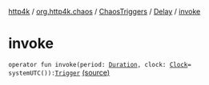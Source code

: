[http4k](../../../index.md) / [org.http4k.chaos](../../index.md) / [ChaosTriggers](../index.md) / [Delay](index.md) / [invoke](./invoke.md)

# invoke

`operator fun invoke(period: `[`Duration`](https://docs.oracle.com/javase/9/docs/api/java/time/Duration.html)`, clock: `[`Clock`](https://docs.oracle.com/javase/9/docs/api/java/time/Clock.html)` = systemUTC()): `[`Trigger`](../../-trigger.md) [(source)](https://github.com/http4k/http4k/blob/master/http4k-testing-chaos/src/main/kotlin/org/http4k/chaos/ChaosTriggers.kt#L103)